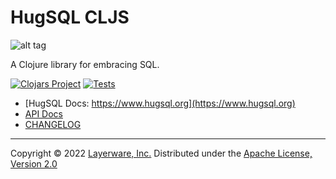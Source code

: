 # HugSQL CLJS

![alt tag](https://raw.github.com/layerware/hugsql/master/logo/hugsql_alpha_128.png)

A Clojure library for embracing SQL.

[![Clojars Project](https://img.shields.io/clojars/v/com.layerware/hugsql.svg)](https://clojars.org/com.layerware/hugsql) [![Tests](https://github.com/layerware/hugsql/actions/workflows/lint-test-build.yml/badge.svg)](https://github.com/layerware/hugsql/actions/workflows/lint-test-build.yml)

- [HugSQL Docs: https://www.hugsql.org](https://www.hugsql.org)
- [API Docs](https://cljdoc.org/d/com.layerware/hugsql-core/)
- [CHANGELOG](https://github.com/layerware/hugsql/blob/master/CHANGELOG.md)

---
Copyright © 2022 [Layerware, Inc.](http://www.layerware.com)
Distributed under the [Apache License, Version 2.0](http://www.apache.org/licenses/LICENSE-2.0.html)
